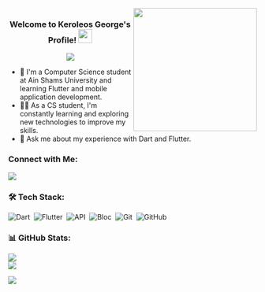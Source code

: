 <img align="right" src="https://c.tenor.com/_DOBjnGspYAAAAAM/code-coding.gif" width="250">

<h3 align="center">
  Welcome to Keroleos George's Profile!
  <img src="https://media.giphy.com/media/hvRJCLFzcasrR4ia7z/giphy.gif" width="28">
</h3>

<p align="center">
   <a href="https://github.com/DenverCoder1/readme-typing-svg">
     <img src="https://readme-typing-svg.herokuapp.com/?lines=Flutter%20Developer;Always%20learning%20new%20things&font=Fira%20Code&center=true&width=440&height=45&color=f75c7e&vCenter=true&size=22">
   </a>
</p>

- 🏢 I'm a Computer Science student at Ain Shams University and learning Flutter and mobile application development.
- 👨‍💻 As a CS student, I'm constantly learning and exploring new technologies to improve my skills.
- 💬 Ask me about my experience with Dart and Flutter.

### Connect with Me:
<a href="https://www.linkedin.com/in/kero-george-207b27261" target="_blank">
  <img src="https://img.shields.io/badge/-Keroleos%20George-0077B5?style=for-the-badge&logo=Linkedin&logoColor=white"/>
</a>

### 🛠 Tech Stack:
![Dart](https://img.shields.io/badge/-Dart-05122A?style=flat&logo=dart)&nbsp;
![Flutter](https://img.shields.io/badge/-Flutter-05122A?style=flat&logo=flutter)&nbsp;
![API](https://img.shields.io/badge/-API-05122A?style=flat&logo=api)&nbsp;
![Bloc](https://img.shields.io/badge/-Bloc-05122A?style=flat&logo=bloc.js&logoColor=339933)&nbsp;
![Git](https://img.shields.io/badge/-Git-05122A?style=flat&logo=git)&nbsp;
![GitHub](https://img.shields.io/badge/-GitHub-05122A?style=flat&logo=github)&nbsp;

### 📊 GitHub Stats:
![](https://github-readme-streak-stats.herokuapp.com/?user=flutterboy20&theme=shades-of-purple&hide_border=false)<br/>
![](https://github-readme-stats.vercel.app/api/top-langs/?username=flutterboy20&theme=shades-of-purple&hide_border=false&include_all_commits=true&count_private=false&layout=compact)

<a href="https://komarev.com/ghpvc/?username=keroleosgeorge&style=for-the-badge">
    <img src="https://komarev.com/ghpvc/?username=keroleosgeorge&style=for-the-badge">
</a>
